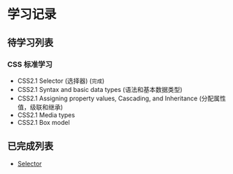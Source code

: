 # 学习记录

## 待学习列表 
### CSS 标准学习

- CSS2.1 Selector (选择器) (` 完成 `)
- CSS2.1 Syntax and basic data types (语法和基本数据类型)
- CSS2.1 Assigning property values, Cascading, and Inheritance (分配属性值，级联和继承)
- CSS2.1 Media types
- CSS2.1 Box model

## 已完成列表

 - [Selector](Selector.md)
